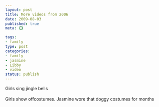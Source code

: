 ```yaml
--- 
layout: post
title: More videos from 2006
date: 2009-08-03
published: true
meta: {}

tags: 
- family
type: post
categories: 
- family
- jasmine
- Libby
- video
status: publish
---
```

Girls sing jingle bells<br /><br />Girls show offcostumes.  Jasmine wore that doggy costumes for months<br />

